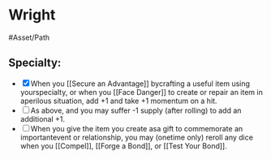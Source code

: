# Wright
#Asset/Path 
## Specialty:

- <input type="checkbox" checked>When you [[Secure an Advantage]] bycrafting a useful item using yourspecialty, or when you [[Face Danger]] to create or repair an item in aperilous situation, add +1 and take +1 momentum on a hit.
- <input type="checkbox">As above, and you may suffer -1 supply (after rolling) to add an additional +1.
- <input type="checkbox">When you give the item you create asa gift to commemorate an importantevent or relationship, you may (onetime only) reroll any dice when you [[Compel]], [[Forge a Bond]], or [[Test Your Bond]].